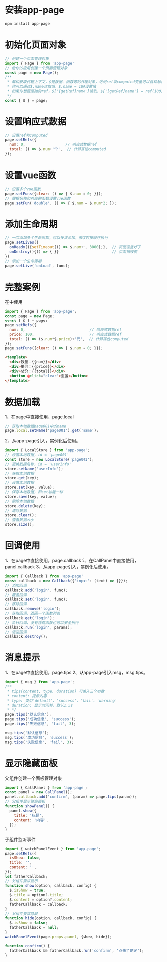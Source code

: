 # 安装app-page
```shell
npm install app-page
```
# 初始化页面对象
```javascript
// 创建一个页面管理对象
import { Page } from 'app-page'
// 给你的应用创建一个页面管理对象
const page = new Page();
/**
 * 解构获取代理上下文，$是数据、函数等的代理对象，访问ref或computed变量可以自动解包。
 * 你可以通过$.name读取值，$.name = 100设置值
 * 如果你想要原始的ref，$['[getRef]name']读取，$['[getRef]name'] = ref(100)设置，但不建议设置，在VUE模板中会失去响应性。
 */
const { $ } = page;
```

# 设置响应式数据
```javascript
// 设置ref和computed
page.setRefs({
  num: 0,                  // 响应式数据ref
  total: () => $.num+'个',  // 计算属性computed
});
```

# 设置vue函数
```javascript
// 设置多个vue函数
page.setFuns({clear: () => { $.num = 0; }});
// 根据名称和对应的函数设置vue函数
page.setFun('double', () => { $.num = $.num*2; });
```

# 添加生命周期
```javascript
// 一次添加多个生命周期，可以多次添加，触发时按顺序执行
page.setLives({
  onReady(){setTimeout(() => $.num++, 3000);},  // 页面准备好了
  onDestroy(){() => { }}                        // 页面销毁前
})
// 添加一个生命周期
page.setLive('onLoad', func);
```

# 完整案例
在<script setup></script>中使用
```javascript
import { Page } from 'app-page';
const page = new Page;
const { $ } = page;
page.setRefs({
  num: 0,                             // 响应式数据ref
  price: 100,                         // 响应式数据ref
  total: () => ($.num*$.price)+'元',  // 计算属性computed
});
page.setFuns({clear: () => { $.num = 0; }});
```
```html
<template>
  <div>数量：{{num}}</div>
  <div>单价：{{price}}</div>
  <div>总价：{{total}}</div>
  <button @click="clear">重置</button>
</template>
```

# 数据加载
1、在page中直接使用，page.local
```javascript
// 获取本地数据page001中的name
page.local.setName('page001').get('name');
```
2、从app-page引入，实例化后使用。
```javascript
import { LocalStore } from 'app-page';
// 设置本地数据，id = 'page001'
const store = new LocalStore('page001');
// 更换数据名称，id = 'userInfo'
store.setName('userInfo');
// 获取本地数据
store.get(key);
// 设置本地数据
store.set(key, value);
// 保存本地数据，和set功能一样
store.save(key, value);
// 删除本地数据
store.delete(key);
// 清除数据
store.clear();
// 查看数据大小
store.size();
```

# 回调使用
1、在page中直接使用，page.callback
2、在CallPanel中直接使用，panel.callback
3、从app-page引入，实例化后使用。
```javascript
import { Callback } from 'app-page';
const callback = new Callback({'input': (text) => {}});
// 添加回调
callback.add('login', func);
// 覆盖回调
callback.set('login', func);
// 移除回调
callback.remove('login');
// 获取回调，返回一个函数列表
callback.get('login');
// 执行回调，没有挂载函数也可以安全执行
callback.run('login', params);
// 清空回调
callback.destroy();
```

# 消息提示
1、在page中直接使用，page.tips
2、从app-page引入msg，msg.tips。
```javascript
import { msg } from 'app-page';
/**
 * tips(content, type, duration) 可输入三个参数
 * content: 提示内容
 * type: 类型'default'、'success'、'fail'、'warning'
 * duration: 显示时间秒，默认1.5s
 * */
page.tips('默认信息');
page.tips('成功信息', 'success');
page.tips('失败信息', 'fail', 3);

msg.tips('默认信息');
msg.tips('成功信息', 'success');
msg.tips('失败信息', 'fail', 3);
```

# 显示隐藏面板
父组件创建一个面板管理对象
```javascript
import { CallPanel } from 'app-page';
const panel = new CallPanel();
panel.callback.add('confirm', (param) => page.tips(param));
// 父组件显示弹窗面板
function showPanel() {
  panel.show({
    title: '标题',
    content: '内容',
  });
}
```

子组件监听事件
```javascript
import { watchPanelEvent } from 'app-page';
page.setRefs({
  isShow: false,
  title: '',
  content: '',
});
let fatherCallback;
// 父组件要求显示
function show(option, callback, config) {
  $.isShow = true;
  $.title = option?.title;
  $.content = option?.content;
  fatherCallback = callback;
}
// 父组件要求隐藏
function hide(option, callback, config) {
  $.isShow = false;
  fatherCallback = null;
}
watchPanelEvent(page.props.panel, {show, hide});

function confirm() {
  fatherCallback && fatherCallback.run('confirm', '点击了确定');
}
```